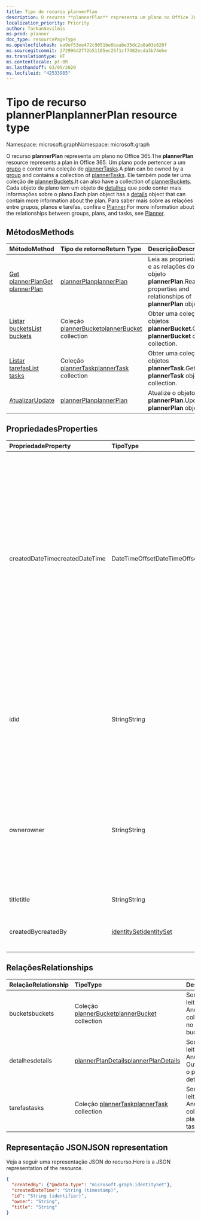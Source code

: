 ```yaml
---
title: Tipo de recurso plannerPlan
description: O recurso **plannerPlan** representa um plano no Office 365. Um plano pode pertencer a um grupo e conter um conjunto de plannerTasks. Ele também pode ter uma coleção de plannerBuckets. Cada objeto de plano tem um objeto de detalhes que pode conter mais informações sobre o plano. Para saber mais sobre as relações entre grupos, planos e tarefas, confira o Planner.
localization_priority: Priority
author: TarkanSevilmis
ms.prod: planner
doc_type: resourcePageType
ms.openlocfilehash: ea9ef53ee472c9051be6baabe35dc2a0a03e620f
ms.sourcegitcommit: 272996d2772b51105ec25f1cf7482ecda3b74ebe
ms.translationtype: HT
ms.contentlocale: pt-BR
ms.lasthandoff: 03/05/2020
ms.locfileid: "42533985"
---
```

# <a name="plannerplan-resource-type"></a><span data-ttu-id="92e7c-107">Tipo de recurso plannerPlan</span><span class="sxs-lookup"><span data-stu-id="92e7c-107">plannerPlan resource type</span></span>

<span data-ttu-id="92e7c-108">Namespace: microsoft.graph</span><span class="sxs-lookup"><span data-stu-id="92e7c-108">Namespace: microsoft.graph</span></span>

<span data-ttu-id="92e7c-109">O recurso **plannerPlan** representa um plano no Office 365.</span><span class="sxs-lookup"><span data-stu-id="92e7c-109">The **plannerPlan** resource represents a plan in Office 365.</span></span> <span data-ttu-id="92e7c-110">Um plano pode pertencer a um [grupo](group.md) e conter uma coleção de [plannerTasks](plannertask.md).</span><span class="sxs-lookup"><span data-stu-id="92e7c-110">A plan can be owned by a [group](group.md) and contains a collection of [plannerTasks](plannertask.md).</span></span> <span data-ttu-id="92e7c-111">Ele também pode ter uma coleção de [plannerBuckets](plannerbucket.md).</span><span class="sxs-lookup"><span data-stu-id="92e7c-111">It can also have a collection of [plannerBuckets](plannerbucket.md).</span></span> <span data-ttu-id="92e7c-112">Cada objeto de plano tem um objeto de [detalhes](plannerplandetails.md) que pode conter mais informações sobre o plano.</span><span class="sxs-lookup"><span data-stu-id="92e7c-112">Each plan object has a [details](plannerplandetails.md) object that can contain more information about the plan.</span></span> <span data-ttu-id="92e7c-113">Para saber mais sobre as relações entre grupos, planos e tarefas, confira o [Planner](planner-overview.md).</span><span class="sxs-lookup"><span data-stu-id="92e7c-113">For more information about the relationships between groups, plans, and tasks, see [Planner](planner-overview.md).</span></span>

## <a name="methods"></a><span data-ttu-id="92e7c-114">Métodos</span><span class="sxs-lookup"><span data-stu-id="92e7c-114">Methods</span></span>

| <span data-ttu-id="92e7c-115">Método</span><span class="sxs-lookup"><span data-stu-id="92e7c-115">Method</span></span>           | <span data-ttu-id="92e7c-116">Tipo de retorno</span><span class="sxs-lookup"><span data-stu-id="92e7c-116">Return Type</span></span>    |<span data-ttu-id="92e7c-117">Descrição</span><span class="sxs-lookup"><span data-stu-id="92e7c-117">Description</span></span>|
|:---------------|:--------|:----------|
|[<span data-ttu-id="92e7c-118">Get plannerPlan</span><span class="sxs-lookup"><span data-stu-id="92e7c-118">Get plannerPlan</span></span>](../api/plannerplan-get.md) | [<span data-ttu-id="92e7c-119">plannerPlan</span><span class="sxs-lookup"><span data-stu-id="92e7c-119">plannerPlan</span></span>](plannerplan.md) |<span data-ttu-id="92e7c-120">Leia as propriedades e as relações do objeto **plannerPlan**.</span><span class="sxs-lookup"><span data-stu-id="92e7c-120">Read properties and relationships of **plannerPlan** object.</span></span>|
|[<span data-ttu-id="92e7c-121">Listar buckets</span><span class="sxs-lookup"><span data-stu-id="92e7c-121">List buckets</span></span>](../api/plannerplan-list-buckets.md) |<span data-ttu-id="92e7c-122">Coleção [plannerBucket](plannerbucket.md)</span><span class="sxs-lookup"><span data-stu-id="92e7c-122">[plannerBucket](plannerbucket.md) collection</span></span>| <span data-ttu-id="92e7c-123">Obter uma coleção de objetos **plannerBucket**.</span><span class="sxs-lookup"><span data-stu-id="92e7c-123">Get a **plannerBucket** object collection.</span></span>|
|[<span data-ttu-id="92e7c-124">Listar tarefas</span><span class="sxs-lookup"><span data-stu-id="92e7c-124">List tasks</span></span>](../api/plannerplan-list-tasks.md) |<span data-ttu-id="92e7c-125">Coleção [plannerTask](plannertask.md)</span><span class="sxs-lookup"><span data-stu-id="92e7c-125">[plannerTask](plannertask.md) collection</span></span>| <span data-ttu-id="92e7c-126">Obter uma coleção de objetos **plannerTask**.</span><span class="sxs-lookup"><span data-stu-id="92e7c-126">Get a **plannerTask** object collection.</span></span>|
|[<span data-ttu-id="92e7c-127">Atualizar</span><span class="sxs-lookup"><span data-stu-id="92e7c-127">Update</span></span>](../api/plannerplan-update.md) | [<span data-ttu-id="92e7c-128">plannerPlan</span><span class="sxs-lookup"><span data-stu-id="92e7c-128">plannerPlan</span></span>](plannerplan.md) |<span data-ttu-id="92e7c-129">Atualize o objeto **plannerPlan**.</span><span class="sxs-lookup"><span data-stu-id="92e7c-129">Update **plannerPlan** object.</span></span> |

## <a name="properties"></a><span data-ttu-id="92e7c-130">Propriedades</span><span class="sxs-lookup"><span data-stu-id="92e7c-130">Properties</span></span>
| <span data-ttu-id="92e7c-131">Propriedade</span><span class="sxs-lookup"><span data-stu-id="92e7c-131">Property</span></span>     | <span data-ttu-id="92e7c-132">Tipo</span><span class="sxs-lookup"><span data-stu-id="92e7c-132">Type</span></span>   |<span data-ttu-id="92e7c-133">Descrição</span><span class="sxs-lookup"><span data-stu-id="92e7c-133">Description</span></span>|
|:---------------|:--------|:----------|
|<span data-ttu-id="92e7c-134">createdDateTime</span><span class="sxs-lookup"><span data-stu-id="92e7c-134">createdDateTime</span></span>|<span data-ttu-id="92e7c-135">DateTimeOffset</span><span class="sxs-lookup"><span data-stu-id="92e7c-135">DateTimeOffset</span></span>|<span data-ttu-id="92e7c-136">Somente leitura.</span><span class="sxs-lookup"><span data-stu-id="92e7c-136">Read-only.</span></span> <span data-ttu-id="92e7c-137">A data e a hora que o plano foi criado.</span><span class="sxs-lookup"><span data-stu-id="92e7c-137">Date and time at which the plan is created.</span></span> <span data-ttu-id="92e7c-138">O tipo Timestamp representa informações de data e hora usando o formato ISO 8601 e está sempre no horário UTC.</span><span class="sxs-lookup"><span data-stu-id="92e7c-138">The Timestamp type represents date and time information using ISO 8601 format and is always in UTC time.</span></span> <span data-ttu-id="92e7c-139">Por exemplo, meia-noite em UTC no dia 1º de janeiro de 2014 teria esta aparência: `'2014-01-01T00:00:00Z'`</span><span class="sxs-lookup"><span data-stu-id="92e7c-139">For example, midnight UTC on Jan 1, 2014 would look like this: `'2014-01-01T00:00:00Z'`</span></span>|
|<span data-ttu-id="92e7c-140">id</span><span class="sxs-lookup"><span data-stu-id="92e7c-140">id</span></span>|<span data-ttu-id="92e7c-141">String</span><span class="sxs-lookup"><span data-stu-id="92e7c-141">String</span></span>| <span data-ttu-id="92e7c-142">Somente leitura.</span><span class="sxs-lookup"><span data-stu-id="92e7c-142">Read-only.</span></span> <span data-ttu-id="92e7c-143">A ID do plano.</span><span class="sxs-lookup"><span data-stu-id="92e7c-143">ID of the plan.</span></span> <span data-ttu-id="92e7c-144">Tem 28 caracteres e diferencia maiúsculas de minúsculas.</span><span class="sxs-lookup"><span data-stu-id="92e7c-144">It is 28 characters long and case-sensitive.</span></span> <span data-ttu-id="92e7c-145">[Formatar validação](planner-identifiers-disclaimer.md) é feito no serviço.</span><span class="sxs-lookup"><span data-stu-id="92e7c-145">[Format validation](planner-identifiers-disclaimer.md) is done on the service.</span></span>|
|<span data-ttu-id="92e7c-146">owner</span><span class="sxs-lookup"><span data-stu-id="92e7c-146">owner</span></span>|<span data-ttu-id="92e7c-147">String</span><span class="sxs-lookup"><span data-stu-id="92e7c-147">String</span></span>|<span data-ttu-id="92e7c-148">A ID do [Grupo](group.md) que possui o plano.</span><span class="sxs-lookup"><span data-stu-id="92e7c-148">ID of the [Group](group.md) that owns the plan.</span></span> <span data-ttu-id="92e7c-149">Deve haver um grupo válido para que esse campo possa ser definido.</span><span class="sxs-lookup"><span data-stu-id="92e7c-149">A valid group must exist before this field can be set.</span></span> <span data-ttu-id="92e7c-150">Depois de definida, essa propriedade não pode ser atualizada.</span><span class="sxs-lookup"><span data-stu-id="92e7c-150">After it is set, this property can’t be updated.</span></span>|
|<span data-ttu-id="92e7c-151">title</span><span class="sxs-lookup"><span data-stu-id="92e7c-151">title</span></span>|<span data-ttu-id="92e7c-152">String</span><span class="sxs-lookup"><span data-stu-id="92e7c-152">String</span></span>|<span data-ttu-id="92e7c-153">Obrigatório.</span><span class="sxs-lookup"><span data-stu-id="92e7c-153">Required.</span></span> <span data-ttu-id="92e7c-154">Título do plano.</span><span class="sxs-lookup"><span data-stu-id="92e7c-154">Title of the plan.</span></span>|
|<span data-ttu-id="92e7c-155">createdBy</span><span class="sxs-lookup"><span data-stu-id="92e7c-155">createdBy</span></span>|[<span data-ttu-id="92e7c-156">identitySet</span><span class="sxs-lookup"><span data-stu-id="92e7c-156">identitySet</span></span>](identityset.md)|<span data-ttu-id="92e7c-157">Somente leitura.</span><span class="sxs-lookup"><span data-stu-id="92e7c-157">Read-only.</span></span> <span data-ttu-id="92e7c-158">O usuário que criou o plano.</span><span class="sxs-lookup"><span data-stu-id="92e7c-158">The user who created the plan.</span></span>|

## <a name="relationships"></a><span data-ttu-id="92e7c-159">Relações</span><span class="sxs-lookup"><span data-stu-id="92e7c-159">Relationships</span></span>
| <span data-ttu-id="92e7c-160">Relação</span><span class="sxs-lookup"><span data-stu-id="92e7c-160">Relationship</span></span> | <span data-ttu-id="92e7c-161">Tipo</span><span class="sxs-lookup"><span data-stu-id="92e7c-161">Type</span></span>   |<span data-ttu-id="92e7c-162">Descrição</span><span class="sxs-lookup"><span data-stu-id="92e7c-162">Description</span></span>|
|:---------------|:--------|:----------|
|<span data-ttu-id="92e7c-163">buckets</span><span class="sxs-lookup"><span data-stu-id="92e7c-163">buckets</span></span>|<span data-ttu-id="92e7c-164">Coleção [plannerBucket](plannerbucket.md)</span><span class="sxs-lookup"><span data-stu-id="92e7c-164">[plannerBucket](plannerbucket.md) collection</span></span>| <span data-ttu-id="92e7c-165">Somente leitura.</span><span class="sxs-lookup"><span data-stu-id="92e7c-165">Read-only.</span></span> <span data-ttu-id="92e7c-166">Anulável.</span><span class="sxs-lookup"><span data-stu-id="92e7c-166">Nullable.</span></span> <span data-ttu-id="92e7c-167">A coleção de buckets no plano.</span><span class="sxs-lookup"><span data-stu-id="92e7c-167">Collection of buckets in the plan.</span></span>|
|<span data-ttu-id="92e7c-168">detalhes</span><span class="sxs-lookup"><span data-stu-id="92e7c-168">details</span></span>|[<span data-ttu-id="92e7c-169">plannerPlanDetails</span><span class="sxs-lookup"><span data-stu-id="92e7c-169">plannerPlanDetails</span></span>](plannerplandetails.md)| <span data-ttu-id="92e7c-170">Somente leitura.</span><span class="sxs-lookup"><span data-stu-id="92e7c-170">Read-only.</span></span> <span data-ttu-id="92e7c-171">Anulável.</span><span class="sxs-lookup"><span data-stu-id="92e7c-171">Nullable.</span></span> <span data-ttu-id="92e7c-172">Outros detalhes sobre o plano.</span><span class="sxs-lookup"><span data-stu-id="92e7c-172">Additional details about the plan.</span></span>|
|<span data-ttu-id="92e7c-173">tarefas</span><span class="sxs-lookup"><span data-stu-id="92e7c-173">tasks</span></span>|<span data-ttu-id="92e7c-174">Coleção [plannerTask](plannertask.md)</span><span class="sxs-lookup"><span data-stu-id="92e7c-174">[plannerTask](plannertask.md) collection</span></span>| <span data-ttu-id="92e7c-175">Somente leitura.</span><span class="sxs-lookup"><span data-stu-id="92e7c-175">Read-only.</span></span> <span data-ttu-id="92e7c-176">Anulável.</span><span class="sxs-lookup"><span data-stu-id="92e7c-176">Nullable.</span></span> <span data-ttu-id="92e7c-177">A coleção de tarefas no plano.</span><span class="sxs-lookup"><span data-stu-id="92e7c-177">Collection of tasks in the plan.</span></span>|

## <a name="json-representation"></a><span data-ttu-id="92e7c-178">Representação JSON</span><span class="sxs-lookup"><span data-stu-id="92e7c-178">JSON representation</span></span>

<span data-ttu-id="92e7c-179">Veja a seguir uma representação JSON do recurso.</span><span class="sxs-lookup"><span data-stu-id="92e7c-179">Here is a JSON representation of the resource.</span></span>

<!-- {
  "blockType": "resource",
  "baseType": "microsoft.graph.entity",
  "optionalProperties": [

  ],
  "@odata.type": "microsoft.graph.plannerPlan"
}-->

```json
{
  "createdBy": {"@odata.type": "microsoft.graph.identitySet"},
  "createdDateTime": "String (timestamp)",
  "id": "String (identifier)",
  "owner": "String",
  "title": "String"
}

```

<!-- uuid: 8fcb5dbc-d5aa-4681-8e31-b001d5168d79
2015-10-25 14:57:30 UTC -->
<!-- {
  "type": "#page.annotation",
  "description": "plannerPlan resource",
  "keywords": "",
  "section": "documentation",
  "tocPath": ""
}-->
